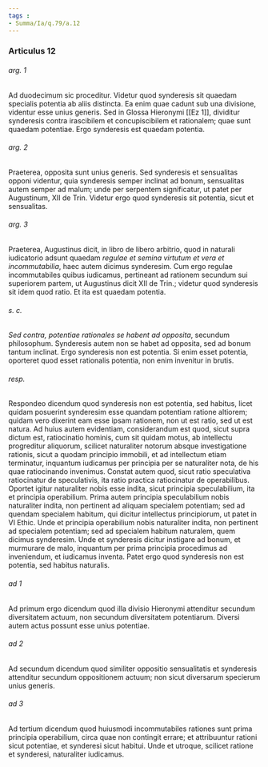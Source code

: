 ```yaml
---
tags : 
- Summa/Ia/q.79/a.12
---
```


### Articulus 12

###### arg. 1
Ad duodecimum sic proceditur. Videtur quod synderesis sit quaedam specialis potentia ab aliis distincta. Ea enim quae cadunt sub una divisione, videntur esse unius generis. Sed in Glossa Hieronymi [[Ez 1]], dividitur synderesis contra irascibilem et concupiscibilem et rationalem; quae sunt quaedam potentiae. Ergo synderesis est quaedam potentia.

###### arg. 2
Praeterea, opposita sunt unius generis. Sed synderesis et sensualitas opponi videntur, quia synderesis semper inclinat ad bonum, sensualitas autem semper ad malum; unde per serpentem significatur, ut patet per Augustinum, XII de Trin. Videtur ergo quod synderesis sit potentia, sicut et sensualitas.

###### arg. 3
Praeterea, Augustinus dicit, in libro de libero arbitrio, quod in naturali iudicatorio adsunt quaedam *regulae et semina virtutum et vera et incommutabilia*, haec autem dicimus synderesim. Cum ergo regulae incommutabiles quibus iudicamus, pertineant ad rationem secundum sui superiorem partem, ut Augustinus dicit XII de Trin.; videtur quod synderesis sit idem quod ratio. Et ita est quaedam potentia.

###### s. c.
*Sed contra, potentiae rationales se habent ad opposita*, secundum philosophum. Synderesis autem non se habet ad opposita, sed ad bonum tantum inclinat. Ergo synderesis non est potentia. Si enim esset potentia, oporteret quod esset rationalis potentia, non enim invenitur in brutis.

###### resp.
Respondeo dicendum quod synderesis non est potentia, sed habitus, licet quidam posuerint synderesim esse quandam potentiam ratione altiorem; quidam vero dixerint eam esse ipsam rationem, non ut est ratio, sed ut est natura. Ad huius autem evidentiam, considerandum est quod, sicut supra dictum est, ratiocinatio hominis, cum sit quidam motus, ab intellectu progreditur aliquorum, scilicet naturaliter notorum absque investigatione rationis, sicut a quodam principio immobili, et ad intellectum etiam terminatur, inquantum iudicamus per principia per se naturaliter nota, de his quae ratiocinando invenimus. Constat autem quod, sicut ratio speculativa ratiocinatur de speculativis, ita ratio practica ratiocinatur de operabilibus. Oportet igitur naturaliter nobis esse indita, sicut principia speculabilium, ita et principia operabilium. Prima autem principia speculabilium nobis naturaliter indita, non pertinent ad aliquam specialem potentiam; sed ad quendam specialem habitum, qui dicitur intellectus principiorum, ut patet in VI Ethic. Unde et principia operabilium nobis naturaliter indita, non pertinent ad specialem potentiam; sed ad specialem habitum naturalem, quem dicimus synderesim. Unde et synderesis dicitur instigare ad bonum, et murmurare de malo, inquantum per prima principia procedimus ad inveniendum, et iudicamus inventa. Patet ergo quod synderesis non est potentia, sed habitus naturalis.

###### ad 1
Ad primum ergo dicendum quod illa divisio Hieronymi attenditur secundum diversitatem actuum, non secundum diversitatem potentiarum. Diversi autem actus possunt esse unius potentiae.

###### ad 2
Ad secundum dicendum quod similiter oppositio sensualitatis et synderesis attenditur secundum oppositionem actuum; non sicut diversarum specierum unius generis.

###### ad 3
Ad tertium dicendum quod huiusmodi incommutabiles rationes sunt prima principia operabilium, circa quae non contingit errare; et attribuuntur rationi sicut potentiae, et synderesi sicut habitui. Unde et utroque, scilicet ratione et synderesi, naturaliter iudicamus.

